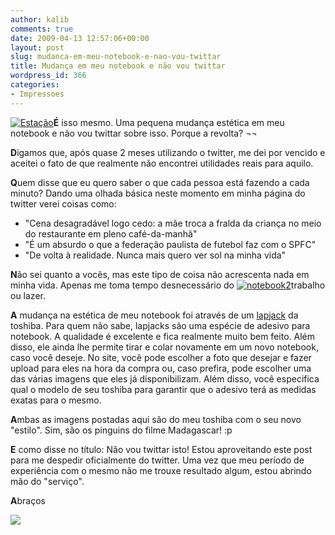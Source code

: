 ```yaml
---
author: kalib
comments: true
date: 2009-04-13 12:57:06+00:00
layout: post
slug: mudanca-em-meu-notebook-e-nao-vou-twittar
title: Mudança em meu notebook e não vou twittar
wordpress_id: 366
categories:
- Impressoes
---
```


[![Estação](http://marcelocavalcante.net/portal/wp-content/uploads/2009/04/note1-300x225.jpg)](http://marcelocavalcante.net/portal/imgs/posts/note1.jpeg)**É** isso mesmo. Uma pequena mudança estética em meu notebook e não vou twittar sobre isso. Porque a revolta? ¬¬

**D**igamos que, após quase 2 meses utilizando o twitter, me dei por vencido e aceitei o fato de que realmente não encontrei utilidades reais para aquilo.

**Q**uem disse que eu quero saber o que cada pessoa está fazendo a cada minuto? Dando uma olhada básica neste momento em minha página do twitter verei coisas como:

* "Cena desagradável logo cedo: a mãe troca a fralda da criança no meio do restaurante em pleno café-da-manhã"
* "É um absurdo o que a federação paulista de futebol faz com o SPFC"
* "De volta à realidade. Nunca mais quero ver sol na minha vida"

**N**ão sei quanto a vocês, mas este tipo de coisa não acrescenta nada em minha vida. Apenas me toma tempo desnecessário do [![notebook2](http://marcelocavalcante.net/portal/wp-content/uploads/2009/04/note2-300x225.jpg)](http://marcelocavalcante.net/portal/imgs/posts/note2.jpeg)trabalho ou lazer.

**A** mudança na estética de meu notebook foi através de um [lapjack](http://www.lapjacks.com/) da toshiba. Para quem não sabe, lapjacks são uma espécie de adesivo para notebook. A qualidade é excelente e fica realmente muito bem feito. Além disso, ele ainda lhe permite tirar e colar novamente em um novo notebook, caso você deseje. No site, você pode escolher a foto que desejar e fazer upload para eles na hora da compra ou, caso prefira, pode escolher uma das várias imagens que eles já disponibilizam. Além disso, você especifica qual o modelo de seu toshiba para garantir que o adesivo terá as medidas exatas para o mesmo.

**A**mbas as imagens postadas aqui são do meu toshiba com o seu novo "estilo". Sim, são os pinguins do filme Madagascar! :p

**E** como disse no título: Não vou twittar isto! Estou aproveitando este post para me despedir oficialmente do twitter. Uma vez que meu período de experiência com o mesmo não me trouxe resultado algum, estou abrindo mão do "serviço".

**A**braços


![](http://www.marcelocavalcante.net/portal/imgs/userbar.gif)




